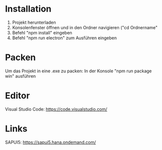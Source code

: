 # Installation
1. Projekt herunterladen
2. Konsolenfenster öffnen und in den Ordner navigieren ("cd Ordnername"
3. Befehl "npm install" eingeben
4. Befehl "npm run electron" zum Ausführen eingeben

# Packen
Um das Projekt in eine .exe zu packen: In der Konsole "npm run package win" ausführen

# Editor 
Visual Studio Code: https://code.visualstudio.com/

# Links
SAPUI5: https://sapui5.hana.ondemand.com/
